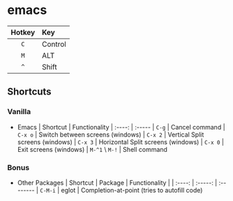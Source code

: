 # emacs

| Hotkey | Key
| :----: | :-----
| `C`    | Control
| `M`    | ALT
| `^`    | Shift

## Shortcuts

### Vanilla
- Emacs
| Shortcut | Functionality
| :----:   | :-----
| `C-g`    | Cancel command
| `C-x o`  | Switch between screens (windows)
| `C-x 2`  | Vertical Split screens (windows)
| `C-x 3`  | Horizontal Split screens (windows)
| `C-x 0`  | Exit screens (windows)
| `M-^1` \ `M-!` | Shell command

### Bonus
- Other Packages
| Shortcut | Package | Functionality |
| :----:   | :-----: | :--------
| `C-M-i`  | eglot   | Completion-at-point (tries to autofill code)
